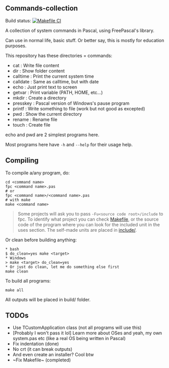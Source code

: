 ## Commands-collection
Build status: [![Makefile CI](https://github.com/lebao3105/Commands-collection/actions/workflows/makefile.yml/badge.svg)](https://github.com/lebao3105/Commands-collection/actions/workflows/makefile.yml)

A collection of system commands in Pascal, using FreePascal's library.

Can use in normal life, basic stuff. Or better say, this is mostly for education purposes.

This repository has these directories = commands:
* cat                 : Write file content
* dir                 : Show folder content
* calltime            : Print the current system time
* calldate            : Same as calltime, but with date
* echo                : Just print text to screen
* getvar              : Print variable (PATH, HOME, etc...)
* mkdir               : Create a directory
* presskey            : Pascal version of Windows's pause program
* printf              : Write something to file (work but not good as excepted)
* pwd                 : Show the current directory 
* rename              : Rename file
* touch               : Create file

echo and pwd are 2 simplest programs here.

Most programs here have `-h` and `--help` for their usage help.

## Compiling

To compile a/any program, do:

```
cd <command name>
fpc <command name>.pas
# or
fpc <command name>/<command name>.pas
# with make
make <command name>
```

> Some projects will ask you to pass ```-Fu<source code root>/include``` to fpc.
> To identify what project you can check [Makefile](Makefile), or the source code of the program where you can look for the included unit in the uses section. The self-made units are placed in [include/](include/).

Or clean before building anything:
```
* bash
$ do_clean=yes make <target>
* Windows
> make <target> do_clean=yes
* Or just do clean, let me do something else first
make clean
```

To build all programs:
```
make all
```

All outputs will be placed in build/ folder.

## TODOs

* Use TCustomApplication class (not all programs will use this)
* [Probably I won't pass it lol] Learn more about OSes and yeah, my own system.pas etc (like a real OS being written in Pascal)
* Fix indentation (done)
* No crt (it can break outputs)
* And even create an installer? Cool btw
* ~Fix Makefile~ (completed)

